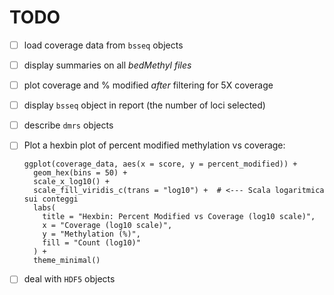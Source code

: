 
# TODO

- [ ] load coverage data from `bsseq` objects
- [ ] display summaries on all *bedMethyl files*
- [ ] plot coverage and % modified *after* filtering for 5X coverage
- [ ] display `bsseq` object in report (the number of loci selected)
- [ ] describe `dmrs` objects
- [ ] Plot a hexbin plot of percent modified methylation vs coverage:

  ```{r plot-percent-modified-coverage}
  ggplot(coverage_data, aes(x = score, y = percent_modified)) +
    geom_hex(bins = 50) +
    scale_x_log10() +
    scale_fill_viridis_c(trans = "log10") +  # <--- Scala logaritmica sui conteggi
    labs(
      title = "Hexbin: Percent Modified vs Coverage (log10 scale)",
      x = "Coverage (log10 scale)",
      y = "Methylation (%)",
      fill = "Count (log10)"
    ) +
    theme_minimal()
  ```

- [ ] deal with `HDF5` objects
